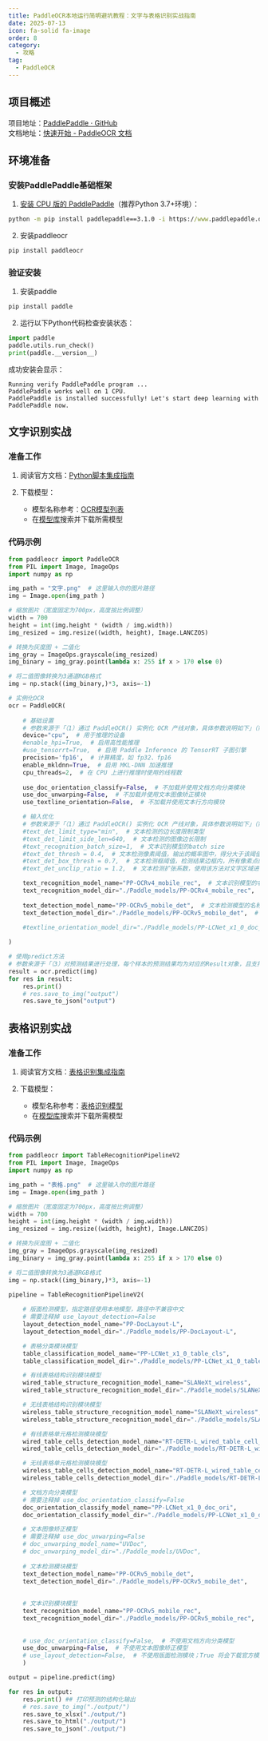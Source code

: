 ```yaml
---
title: PaddleOCR本地运行简明避坑教程：文字与表格识别实战指南
date: 2025-07-13
icon: fa-solid fa-image
order: 8
category:
  - 攻略
tag:
  - PaddleOCR
---
```


## 项目概述

项目地址：[PaddlePaddle · GitHub](https://github.com/PaddlePaddle)  
文档地址：[快速开始 - PaddleOCR 文档](https://paddlepaddle.github.io/PaddleOCR/latest/quick_start.html)

## 环境准备

### 安装PaddlePaddle基础框架

1. [安装 CPU 版的 PaddlePaddle](https://www.paddlepaddle.org.cn/install/quick?docurl=/documentation/docs/zh/develop/install/pip/windows-pip.html#cpu)（推荐Python 3.7+环境）：

```bat
python -m pip install paddlepaddle==3.1.0 -i https://www.paddlepaddle.org.cn/packages/stable/cpu/
```

2. 安装paddleocr

```bat
pip install paddleocr
```

### 验证安装

1. 安装paddle

```bat
pip install paddle
```

2. 运行以下Python代码检查安装状态：

```python
import paddle
paddle.utils.run_check()
print(paddle.__version__)
```

成功安装会显示：
```
Running verify PaddlePaddle program ... 
PaddlePaddle works well on 1 CPU.
PaddlePaddle is installed successfully! Let's start deep learning with PaddlePaddle now.
```

## 文字识别实战

### 准备工作

1. 阅读官方文档：[Python脚本集成指南](https://paddlepaddle.github.io/PaddleOCR/latest/version3.x/pipeline_usage/OCR.html#22-python)

2. 下载模型：
   - 模型名称参考：[OCR模型列表](https://paddlepaddle.github.io/PaddleOCR/latest/version3.x/pipeline_usage/OCR.html#1-ocr)
   - 在[模型库](https://aistudio.baidu.com/modelsoverview)搜索并下载所需模型

### 代码示例

```python
from paddleocr import PaddleOCR
from PIL import Image, ImageOps
import numpy as np

img_path = "文字.png"  # 这里输入你的图片路径
img = Image.open(img_path )

# 缩放图片（宽度固定为700px，高度按比例调整）
width = 700
height = int(img.height * (width / img.width))
img_resized = img.resize((width, height), Image.LANCZOS)

# 转换为灰度图 + 二值化
img_gray = ImageOps.grayscale(img_resized)
img_binary = img_gray.point(lambda x: 255 if x > 170 else 0)

# 将二值图像转换为3通道RGB格式
img = np.stack((img_binary,)*3, axis=-1)

# 实例化OCR
ocr = PaddleOCR(
    
    # 基础设置
    # 参数来源于「（1）通过 PaddleOCR() 实例化 OCR 产线对象，具体参数说明如下」（需要展开）
    device="cpu",  # 用于推理的设备
    #enable_hpi=True,  # 启用高性能推理
    #use_tensorrt=True,  # 启用 Paddle Inference 的 TensorRT 子图引擎
    precision='fp16',  # 计算精度，如 fp32、fp16
    enable_mkldnn=True,  # 启用 MKL-DNN 加速推理
    cpu_threads=2,  # 在 CPU 上进行推理时使用的线程数
    
    use_doc_orientation_classify=False,  # 不加载并使用文档方向分类模块
    use_doc_unwarping=False,  # 不加载并使用文本图像矫正模块
    use_textline_orientation=False,  # 不加载并使用文本行方向模块

    # 输入优化
    # 参数来源于「（1）通过 PaddleOCR() 实例化 OCR 产线对象，具体参数说明如下」（需要展开）
    #text_det_limit_type="min",  # 文本检测的边长度限制类型
    #text_det_limit_side_len=640,  # 文本检测的图像边长限制
    #text_recognition_batch_size=1,  # 文本识别模型的batch size
    #text_det_thresh = 0.4,  # 文本检测像素阈值，输出的概率图中，得分大于该阈值的像素点才会被认为是文字像素点
    #text_det_box_thresh = 0.7,  # 文本检测框阈值，检测结果边框内，所有像素点的平均得分大于该阈值时，该结果会被认为是文字区域
    #text_det_unclip_ratio = 1.2,  # 文本检测扩张系数，使用该方法对文字区域进行扩张，该值越大，扩张的面积越大

    text_recognition_model_name="PP-OCRv4_mobile_rec",  # 文本识别模型的名称
    text_recognition_model_dir="./Paddle_models/PP-OCRv4_mobile_rec",  # 文本识别模型的目录路径，路径中不兼容中文
    
    text_detection_model_name="PP-OCRv5_mobile_det",  # 文本检测模型的名称
    text_detection_model_dir="./Paddle_models/PP-OCRv5_mobile_det",  # 文本检测模型模型的目录路径
    
    #textline_orientation_model_dir="./Paddle_models/PP-LCNet_x1_0_doc_ori"  # 文本行方向模型的目录路径

)

# 使用predict方法
# 参数来源于「（3）对预测结果进行处理，每个样本的预测结果均为对应的Result对象，且支持打印、保存为图片、保存为json文件的操作」
result = ocr.predict(img)
for res in result:
    res.print()
    # res.save_to_img("output")
    res.save_to_json("output")
```

## 表格识别实战

### 准备工作

1. 阅读官方文档：[表格识别集成指南](https://paddlepaddle.github.io/PaddleOCR/latest/version3.x/pipeline_usage/table_recognition_v2.html#22-python)

2. 下载模型：
   - 模型名称参考：[表格识别模型](https://paddlepaddle.github.io/PaddleOCR/latest/version3.x/pipeline_usage/table_recognition_v2.html#1-v2)
   - 在[模型库](https://aistudio.baidu.com/modelsoverview)搜索并下载所需模型

### 代码示例

```python
from paddleocr import TableRecognitionPipelineV2
from PIL import Image, ImageOps
import numpy as np

img_path = "表格.png"  # 这里输入你的图片路径
img = Image.open(img_path )

# 缩放图片（宽度固定为700px，高度按比例调整）
width = 700
height = int(img.height * (width / img.width))
img_resized = img.resize((width, height), Image.LANCZOS)

# 转换为灰度图 + 二值化
img_gray = ImageOps.grayscale(img_resized)
img_binary = img_gray.point(lambda x: 255 if x > 170 else 0)

# 将二值图像转换为3通道RGB格式
img = np.stack((img_binary,)*3, axis=-1)

pipeline = TableRecognitionPipelineV2(
    
    # 版面检测模型，指定路径使用本地模型，路径中不兼容中文
    # 需要注释掉 use_layout_detection=False
    layout_detection_model_name="PP-DocLayout-L",
    layout_detection_model_dir="./Paddle_models/PP-DocLayout-L",

    # 表格分类模块模型
    table_classification_model_name="PP-LCNet_x1_0_table_cls",
    table_classification_model_dir="./Paddle_models/PP-LCNet_x1_0_table_cls",

    # 有线表格结构识别模块模型
    wired_table_structure_recognition_model_name="SLANeXt_wireless",
    wired_table_structure_recognition_model_dir="./Paddle_models/SLANeXt_wireless",

    # 无线表格结构识别模块模型
    wireless_table_structure_recognition_model_name="SLANeXt_wireless",
    wireless_table_structure_recognition_model_dir="./Paddle_models/SLANeXt_wireless",

    # 有线表格单元格检测模块模型
    wired_table_cells_detection_model_name="RT-DETR-L_wired_table_cell_det",
    wired_table_cells_detection_model_dir="./Paddle_models/RT-DETR-L_wired_table_cell_det",

    # 无线表格单元格检测模块模型
    wireless_table_cells_detection_model_name="RT-DETR-L_wired_table_cell_det",
    wireless_table_cells_detection_model_dir="./Paddle_models/RT-DETR-L_wired_table_cell_det",

    # 文档方向分类模型
    # 需要注释掉 use_doc_orientation_classify=False
    doc_orientation_classify_model_name="PP-LCNet_x1_0_doc_ori",
    doc_orientation_classify_model_dir="./Paddle_models/PP-LCNet_x1_0_doc_ori",

    # 文本图像矫正模型
    # 需要注释掉 use_doc_unwarping=False
    # doc_unwarping_model_name="UVDoc",
    # doc_unwarping_model_dir="./Paddle_models/UVDoc",
    
    # 文本检测模块模型
    text_detection_model_name="PP-OCRv5_mobile_det",
    text_detection_model_dir="./Paddle_models/PP-OCRv5_mobile_det",
    
    
    # 文本识别模块模型
    text_recognition_model_name="PP-OCRv5_mobile_rec",
    text_recognition_model_dir="./Paddle_models/PP-OCRv5_mobile_rec",
    
    
    # use_doc_orientation_classify=False,  # 不使用文档方向分类模型
    use_doc_unwarping=False,  # 不使用文本图像矫正模型
    # use_layout_detection=False,  # 不使用版面检测模块；True 将会下载官方模型
    )

output = pipeline.predict(img)

for res in output:
    res.print() ## 打印预测的结构化输出
    # res.save_to_img("./output/")
    res.save_to_xlsx("./output/")
    res.save_to_html("./output/")
    res.save_to_json("./output/")
```
